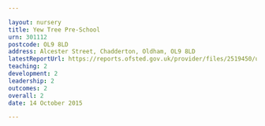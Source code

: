 ```yaml
---

layout: nursery
title: Yew Tree Pre-School
urn: 301112
postcode: OL9 8LD
address: Alcester Street, Chadderton, Oldham, OL9 8LD
latestReportUrl: https://reports.ofsted.gov.uk/provider/files/2519450/urn/301112.pdf
teaching: 2
development: 2
leadership: 2
outcomes: 2
overall: 2
date: 14 October 2015

---
```

